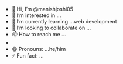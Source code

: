 - 👋 Hi, I’m @manishjoshi05
- 👀 I’m interested in ...
- 🌱 I’m currently learning ...web development 
- 💞️ I’m looking to collaborate on ...
- 📫 How to reach me ...
- 
- 😄 Pronouns: ...he/him
- ⚡ Fun fact: ...

<!---
manishjoshi05/manishjoshi05 is a ✨ special ✨ repository because its `README.md` (this file) appears on your GitHub profile.
You can click the Preview link to take a look at your changes.
--->
